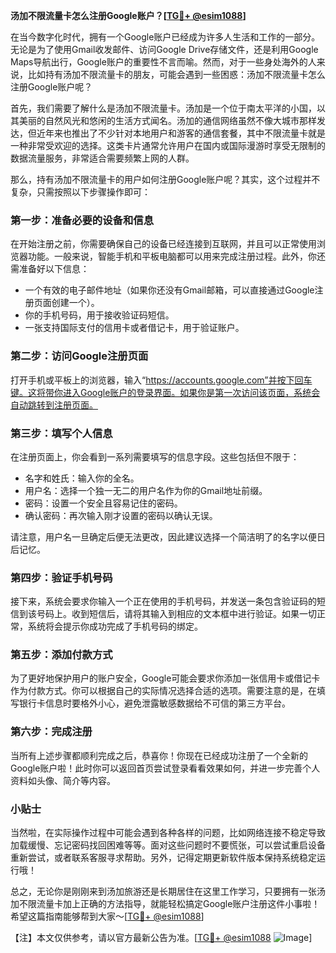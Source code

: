 **汤加不限流量卡怎么注册Google账户？[[TG💪+ @esim1088](https://t.me/s/esim1088)]**

在当今数字化时代，拥有一个Google账户已经成为许多人生活和工作的一部分。无论是为了使用Gmail收发邮件、访问Google Drive存储文件，还是利用Google Maps导航出行，Google账户的重要性不言而喻。然而，对于一些身处海外的人来说，比如持有汤加不限流量卡的朋友，可能会遇到一些困惑：汤加不限流量卡怎么注册Google账户呢？

首先，我们需要了解什么是汤加不限流量卡。汤加是一个位于南太平洋的小国，以其美丽的自然风光和悠闲的生活方式闻名。汤加的通信网络虽然不像大城市那样发达，但近年来也推出了不少针对本地用户和游客的通信套餐，其中不限流量卡就是一种非常受欢迎的选择。这类卡片通常允许用户在国内或国际漫游时享受无限制的数据流量服务，非常适合需要频繁上网的人群。

那么，持有汤加不限流量卡的用户如何注册Google账户呢？其实，这个过程并不复杂，只需按照以下步骤操作即可：

### 第一步：准备必要的设备和信息

在开始注册之前，你需要确保自己的设备已经连接到互联网，并且可以正常使用浏览器功能。一般来说，智能手机和平板电脑都可以用来完成注册过程。此外，你还需准备好以下信息：
- 一个有效的电子邮件地址（如果你还没有Gmail邮箱，可以直接通过Google注册页面创建一个）。
- 你的手机号码，用于接收验证码短信。
- 一张支持国际支付的信用卡或者借记卡，用于验证账户。

### 第二步：访问Google注册页面

打开手机或平板上的浏览器，输入“https://accounts.google.com”并按下回车键。这将带你进入Google账户的登录界面。如果你是第一次访问该页面，系统会自动跳转到注册页面。

### 第三步：填写个人信息

在注册页面上，你会看到一系列需要填写的信息字段。这些包括但不限于：
- 名字和姓氏：输入你的全名。
- 用户名：选择一个独一无二的用户名作为你的Gmail地址前缀。
- 密码：设置一个安全且容易记住的密码。
- 确认密码：再次输入刚才设置的密码以确认无误。

请注意，用户名一旦确定后便无法更改，因此建议选择一个简洁明了的名字以便日后记忆。

### 第四步：验证手机号码

接下来，系统会要求你输入一个正在使用的手机号码，并发送一条包含验证码的短信到该号码上。收到短信后，请将其输入到相应的文本框中进行验证。如果一切正常，系统将会提示你成功完成了手机号码的绑定。

### 第五步：添加付款方式

为了更好地保护用户的账户安全，Google可能会要求你添加一张信用卡或借记卡作为付款方式。你可以根据自己的实际情况选择合适的选项。需要注意的是，在填写银行卡信息时要格外小心，避免泄露敏感数据给不可信的第三方平台。

### 第六步：完成注册

当所有上述步骤都顺利完成之后，恭喜你！你现在已经成功注册了一个全新的Google账户啦！此时你可以返回首页尝试登录看看效果如何，并进一步完善个人资料如头像、简介等内容。

### 小贴士

当然啦，在实际操作过程中可能会遇到各种各样的问题，比如网络连接不稳定导致加载缓慢、忘记密码找回困难等等。面对这些问题时不要慌张，可以尝试重启设备重新尝试，或者联系客服寻求帮助。另外，记得定期更新软件版本保持系统稳定运行哦！

总之，无论你是刚刚来到汤加旅游还是长期居住在这里工作学习，只要拥有一张汤加不限流量卡加上正确的方法指导，就能轻松搞定Google账户注册这件小事啦！希望这篇指南能够帮到大家～[[TG💪+ @esim1088](https://t.me/s/esim1088)]

【注】本文仅供参考，请以官方最新公告为准。[[TG💪+ @esim1088](https://t.me/s/esim1088) ![Image](https://i.postimg.cc/4NQfJmqS/Snipaste-2025-05-13-00-14-12.png)]